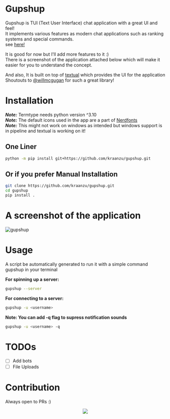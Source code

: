 # Gupshup

Gupshup is TUI (Text User Interface) chat application with a great UI and feel! </br>
It implements various features as modern chat applications
such as ranking systems and special commands. </br>
see [here!](https://github.com/kraanzu/gupshup/blob/main/COMMANDS.md) </br>

It is good for now but I'll add more features to it :) </br>
There is a screenshot of the application attached below which will make it easier for you to understand the concept.

And also, It is built on top of [textual](https://github.com/Textualize/textual) which provides the UI for the application</br>
Shoutouts to [@willmcgugan](https://github.com/willmcgugan) for such a great library!

# Installation

***Note:*** Termtype needs python version ^3.10</br>
***Note:*** The default icons used in the app are a part of [Nerdfonts](https://www.nerdfonts.com/) </br>
***Note:*** This might not work on windows as intended but windows support is in pipeline and textual is working on it!

## One Liner
```bash
python -m pip install git+https://github.com/kraanzu/gupshup.git
```

## Or if you prefer Manual Installation
``` bash
git clone https://github.com/kraanzu/gupshup.git
cd gupshup
pip install .
```

# A screenshot of the application
![gupshup](https://user-images.githubusercontent.com/97718086/154282080-35ac8bc4-5c2e-4b16-a39a-a808bdd0aba1.png)

# Usage
A script be automatically generated to run it with a simple command gupshup in your terminal

**For spinning up a server:**
```bash
gupshup --server
```

**For connecting to a server:**
```bash
gupshup -u <username> 
```

**Note: You can add -q flag to supress notification sounds**
```bash
gupshup -u <username> -q 
```

# TODOs
- [ ] Add bots
- [ ] File Uploads

# Contribution
Always open to PRs :)

<p align="center"><a href="https://github.com/kraanzu/gupshup/blob/main/LICENSE"><img src="https://img.shields.io/static/v1.svg?style=flat-square&label=License&message=MIT&logoColor=eceff4&logo=github&colorA=4c566a&colorB=88c0d0"/></a></p>
